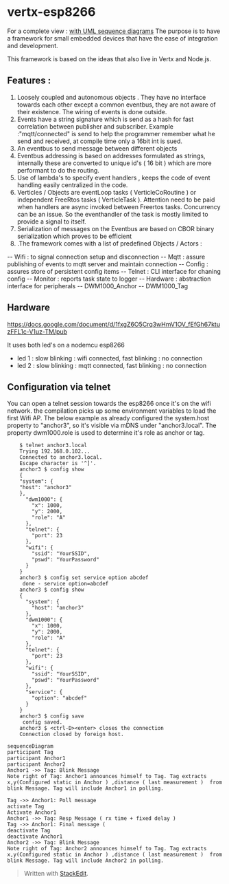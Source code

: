 # vertx-esp8266
For a complete view : [with UML sequence diagrams](https://vortex314.github.io/vertx-esp8266)
The purpose is to have a framework for small embedded devices that have the ease of integration and development.

This framework is based on the ideas that also live  in Vertx and Node.js.
## Features :
 1. Loosely coupled and autonomous objects . They have no interface towards each other except a common eventbus, they are not aware of their existence. The wiring of events is done outside. 
 2. Events have a string signature which is send as a hash for fast correlation between publisher and subscriber. Example :"mqtt/connected" is send to help the programmer remember what he send and received, at compile time only a 16bit int is sued.
 3. An eventbus to send message between different objects 
 4. Eventbus addressing is based on addresses formulated as strings, internally these are converted to unique id's ( 16 bit ) which are more performant to do the routing.
 5.  Use of lambda's to specify event handlers , keeps the code of event handling easily centralized in the code.
 6.  Verticles / Objects are eventLoop tasks ( VerticleCoRoutine ) or independent FreeRtos tasks ( VerticleTask ). Attention need to be paid when handlers are async invoked between Freertos tasks. Concurrency can be an issue. So the eventhandler of the task is mostly limited to provide a signal to itself.
 7. Serialization of messages on the Eventbus are based on CBOR binary serialization which proves to be efficient 
 8. .The framework comes with a list of  predefined Objects / Actors :

-- Wifi : to signal connection setup and disconnection
-- Mqtt : assure publishing of events to mqtt server and maintain connection
-- Config : assures store of persistent config items
-- Telnet : CLI interface for chaning config
-- Monitor : reports task state to logger
--  Hardware : abstraction interface for peripherals
-- DWM1000_Anchor
-- DWM1000_Tag

## Hardware
https://docs.google.com/document/d/1fxgZ6O5Crq3wHmV1OV_fEfGh67ktuzFFL1c-V1uz-TM/pub

It uses both led's on a nodemcu esp8266
- led 1 : slow blinking : wifi connected, fast blinking : no connection
- led 2 : slow blinking :  mqtt connected, fast blinking : no connection



## Configuration via telnet
You can open a telnet session towards the esp8266 once it's on the wifi network. the compilation picks up some environment variables to load the first Wifi AP.  The below example as already configured the system.host property to "anchor3", so it's visible via mDNS under "anchor3.local".
The property dwm1000.role is used to determine it's role as anchor or tag. 
```
    $ telnet anchor3.local
    Trying 192.168.0.102...
    Connected to anchor3.local.
    Escape character is '^]'.
    anchor3 $ config show
    {
    "system": {
    "host": "anchor3"
    },
	  "dwm1000": {
	    "x": 1000,
	    "y": 2000,
	    "role": "A"
	  },
	  "telnet": {
	    "port": 23
	  },
	  "wifi": {
	    "ssid": "YourSSID",
	    "pswd": "YourPassword"
	  }
	}
	anchor3 $ config set service option abcdef
	 done - service option=abcdef 
	anchor3 $ config show
	{
	  "system": {
	    "host": "anchor3"
	  },
	  "dwm1000": {
	    "x": 1000,
	    "y": 2000,
	    "role": "A"
	  },
	  "telnet": {
	    "port": 23
	  },
	  "wifi": {
	    "ssid": "YourSSID",
	    "pswd": "YourPassword"
	  },
	  "service": {
	    "option": "abcdef"
	  }
	}
	anchor3 $ config save
	 config saved.
	anchor3 $ <ctrl-D><enter> closes the connection
	Connection closed by foreign host.
```
```mermaid
sequenceDiagram
participant Tag
participant Anchor1
participant Anchor2
Anchor1 ->> Tag: Blink Message 
Note right of Tag: Anchor1 announces himself to Tag. Tag extracts x,y(Configured static in Anchor ) ,distance ( last measurement )  from blink Message. Tag will include Anchor1 in polling.

Tag ->> Anchor1: Poll message
activate Tag
Activate Anchor1
Anchor1 ->> Tag: Resp Message ( rx time + fixed delay )
Tag ->> Anchor1: Final message ( 
deactivate Tag
deactivate Anchor1
Anchor2 ->> Tag: Blink Message 
Note right of Tag: Anchor2 announces himself to Tag. Tag extracts x,y(Configured static in Anchor ) ,distance ( last measurement )  from blink Message. Tag will include Anchor2 in polling.
```



> Written with [StackEdit](https://stackedit.io/).

